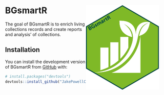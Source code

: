 
<!-- README.md is generated from README.Rmd. Please edit that file -->

# BGsmartR <a href="https://jakepowellcubg.github.io/BGR/"><img src="inst/logo.png" align="right" height="276" /></a>

<!-- badges: start -->
<!-- badges: end -->

The goal of BGsmartR is to enrich living collections records and create
reports and analysis’ of collections.

## Installation

You can install the development version of BGsmartR from
[GitHub](https://github.com/) with:

``` r
# install.packages("devtools")
devtools::install_github("JakePowellCUBG/BGSmartR")
```

